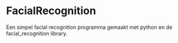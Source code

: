 # FacialRecognition
Een simpel facial recognition programma gemaakt met python en de facial_recognition library.
